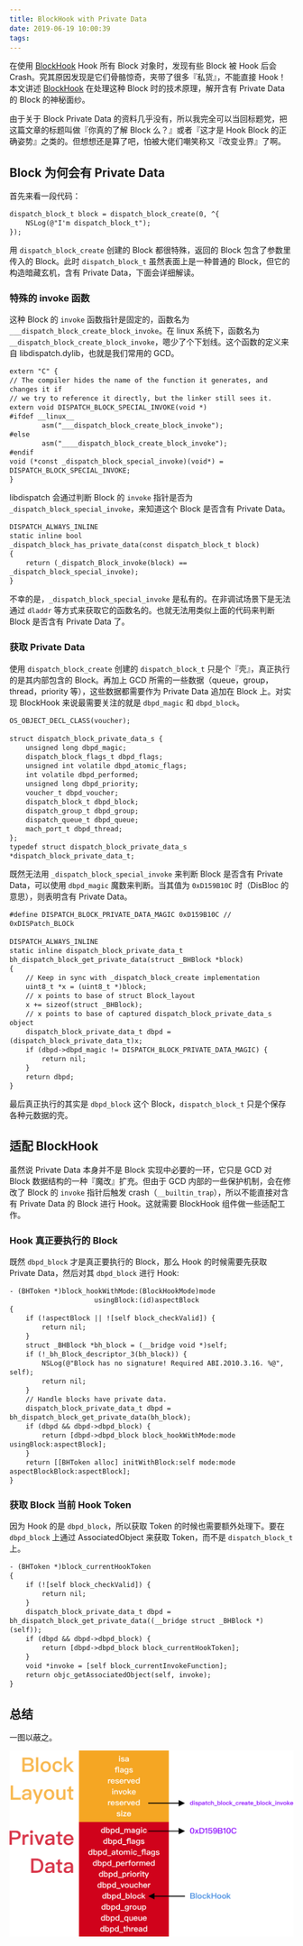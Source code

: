 ```yaml
---
title: BlockHook with Private Data
date: 2019-06-19 10:00:39
tags:
---
```


在使用 [BlockHook](https://github.com/yulingtianxia/BlockHook) Hook 所有 Block 对象时，发现有些 Block 被 Hook 后会 Crash。究其原因发现是它们骨骼惊奇，夹带了很多『私货』，不能直接 Hook！本文讲述 [BlockHook](https://github.com/yulingtianxia/BlockHook) 在处理这种 Block 时的技术原理，解开含有 Private Data 的 Block 的神秘面纱。

<!--more-->

由于关于 Block Private Data 的资料几乎没有，所以我完全可以当回标题党，把这篇文章的标题叫做『你真的了解 Block 么？』或者『这才是 Hook Block 的正确姿势』之类的。但想想还是算了吧，怕被大佬们嘲笑称又『改变业界』了啊。

## Block 为何会有 Private Data

首先来看一段代码：

```
dispatch_block_t block = dispatch_block_create(0, ^{
    NSLog(@"I'm dispatch_block_t");
});
```

用 `dispatch_block_create` 创建的 Block 都很特殊，返回的 Block 包含了参数里传入的 Block。此时 `dispatch_block_t` 虽然表面上是一种普通的 Block，但它的构造暗藏玄机，含有 Private Data，下面会详细解读。

### 特殊的 invoke 函数

这种 Block 的 `invoke` 函数指针是固定的，函数名为 `___dispatch_block_create_block_invoke`。在 linux 系统下，函数名为 `__dispatch_block_create_block_invoke`，嗯少了个下划线。这个函数的定义来自 libdispatch.dylib，也就是我们常用的 GCD。

```
extern "C" {
// The compiler hides the name of the function it generates, and changes it if
// we try to reference it directly, but the linker still sees it.
extern void DISPATCH_BLOCK_SPECIAL_INVOKE(void *)
#ifdef __linux__
		asm("___dispatch_block_create_block_invoke");
#else
		asm("____dispatch_block_create_block_invoke");
#endif
void (*const _dispatch_block_special_invoke)(void*) = DISPATCH_BLOCK_SPECIAL_INVOKE;
}
```

libdispatch 会通过判断 Block 的 `invoke` 指针是否为 `_dispatch_block_special_invoke`，来知道这个 Block 是否含有 Private Data。

```
DISPATCH_ALWAYS_INLINE
static inline bool
_dispatch_block_has_private_data(const dispatch_block_t block)
{
	return (_dispatch_Block_invoke(block) == _dispatch_block_special_invoke);
}
```

不幸的是，`_dispatch_block_special_invoke` 是私有的。在非调试场景下是无法通过 `dladdr` 等方式来获取它的函数名的。也就无法用类似上面的代码来判断 Block 是否含有 Private Data 了。

### 获取 Private Data

使用 `dispatch_block_create` 创建的 `dispatch_block_t` 只是个『壳』，真正执行的是其内部包含的 Block。再加上 GCD 所需的一些数据（queue，group，thread，priority 等），这些数据都需要作为 Private Data 追加在 Block 上。对实现 BlockHook 来说最需要关注的就是 `dbpd_magic` 和 `dbpd_block`。

```
OS_OBJECT_DECL_CLASS(voucher);

struct dispatch_block_private_data_s {
    unsigned long dbpd_magic;
    dispatch_block_flags_t dbpd_flags;
    unsigned int volatile dbpd_atomic_flags;
    int volatile dbpd_performed;
    unsigned long dbpd_priority;
    voucher_t dbpd_voucher;
    dispatch_block_t dbpd_block;
    dispatch_group_t dbpd_group;
    dispatch_queue_t dbpd_queue;
    mach_port_t dbpd_thread;
};
typedef struct dispatch_block_private_data_s *dispatch_block_private_data_t;
```

既然无法用 `_dispatch_block_special_invoke` 来判断 Block 是否含有 Private Data，可以使用 `dbpd_magic` 魔数来判断。当其值为 `0xD159B10C` 时（DisBloc 的意思），则表明含有 Private Data。

```
#define DISPATCH_BLOCK_PRIVATE_DATA_MAGIC 0xD159B10C // 0xDISPatch_BLOCk

DISPATCH_ALWAYS_INLINE
static inline dispatch_block_private_data_t
bh_dispatch_block_get_private_data(struct _BHBlock *block)
{
    // Keep in sync with _dispatch_block_create implementation
    uint8_t *x = (uint8_t *)block;
    // x points to base of struct Block_layout
    x += sizeof(struct _BHBlock);
    // x points to base of captured dispatch_block_private_data_s object
    dispatch_block_private_data_t dbpd = (dispatch_block_private_data_t)x;
    if (dbpd->dbpd_magic != DISPATCH_BLOCK_PRIVATE_DATA_MAGIC) {
        return nil;
    }
    return dbpd;
}
```

最后真正执行的其实是 `dbpd_block` 这个 Block，`dispatch_block_t` 只是个保存各种元数据的壳。

## 适配 BlockHook

虽然说 Private Data 本身并不是 Block 实现中必要的一环，它只是 GCD 对 Block 数据结构的一种『魔改』扩充。但由于 GCD 内部的一些保护机制，会在修改了 Block 的 `invoke` 指针后触发 crash（`__builtin_trap`），所以不能直接对含有 Private Data 的 Block 进行 Hook。这就需要 BlockHook 组件做一些适配工作。

### Hook 真正要执行的 Block

既然 `dbpd_block` 才是真正要执行的 Block，那么 Hook 的时候需要先获取 Private Data，然后对其 `dbpd_block` 进行 Hook:

```
- (BHToken *)block_hookWithMode:(BlockHookMode)mode
                     usingBlock:(id)aspectBlock
{
    if (!aspectBlock || ![self block_checkValid]) {
        return nil;
    }
    struct _BHBlock *bh_block = (__bridge void *)self;
    if (!_bh_Block_descriptor_3(bh_block)) {
        NSLog(@"Block has no signature! Required ABI.2010.3.16. %@", self);
        return nil;
    }
    // Handle blocks have private data.
    dispatch_block_private_data_t dbpd = bh_dispatch_block_get_private_data(bh_block);
    if (dbpd && dbpd->dbpd_block) {
        return [dbpd->dbpd_block block_hookWithMode:mode usingBlock:aspectBlock];
    }
    return [[BHToken alloc] initWithBlock:self mode:mode aspectBlockBlock:aspectBlock];
}
```

### 获取 Block 当前 Hook Token

因为 Hook 的是 `dbpd_block`，所以获取 Token 的时候也需要额外处理下。要在 `dbpd_block` 上通过 AssociatedObject 来获取 Token，而不是 `dispatch_block_t` 上。

```
- (BHToken *)block_currentHookToken
{
    if (![self block_checkValid]) {
        return nil;
    }
    dispatch_block_private_data_t dbpd = bh_dispatch_block_get_private_data((__bridge struct _BHBlock *)(self));
    if (dbpd && dbpd->dbpd_block) {
        return [dbpd->dbpd_block block_currentHookToken];
    }
    void *invoke = [self block_currentInvokeFunction];
    return objc_getAssociatedObject(self, invoke);
}
```

## 总结

一图以蔽之。

![](https://github.com/yulingtianxia/Blog-Hexo-Source/blob/master/source/resources/BlockHook/BlockHook%20PrivateData.png?raw=true)